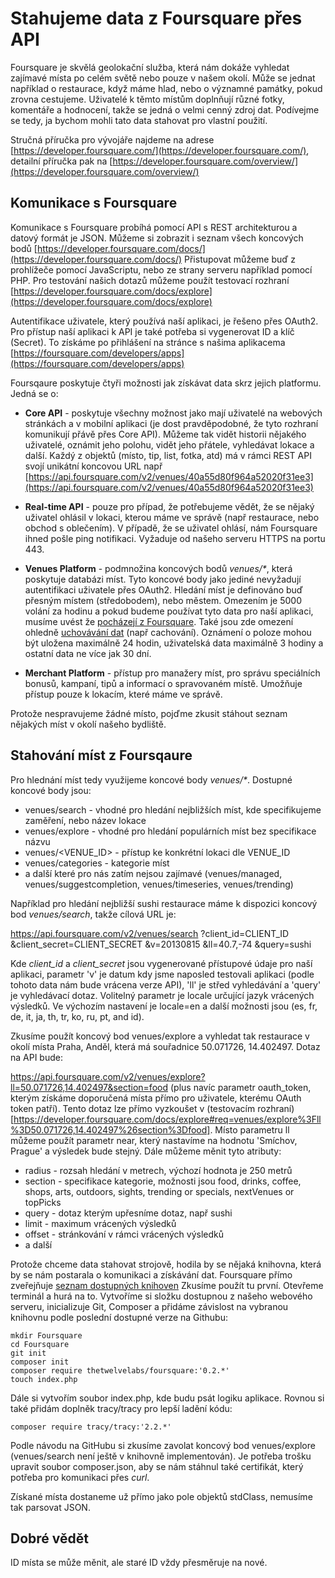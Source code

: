 # Stahujeme data z Foursquare přes API

Foursquare je skvělá geolokační služba, která nám dokáže vyhledat zajímavé místa po celém světě nebo pouze v našem okolí. Může se jednat například o restaurace, když máme hlad, nebo o významné památky, pokud zrovna cestujeme. Uživatelé k těmto místům doplnňují různé fotky, komentáře a hodnocení, takže se jedná o velmi cenný zdroj dat. Podívejme se tedy, ja bychom mohli tato data stahovat pro vlastní použití.

Stručná příručka pro vývojáře najdeme na adrese [https://developer.foursquare.com/](https://developer.foursquare.com/), detailní příručka pak na [https://developer.foursquare.com/overview/](https://developer.foursquare.com/overview/)

## Komunikace s Foursquare

Komunikace s Foursquare probíhá pomocí API s REST architekturou a datový formát je JSON. Můžeme si zobrazit i seznam všech koncových bodů [https://developer.foursquare.com/docs/](https://developer.foursquare.com/docs/) Přistupovat můžeme buď z prohlížeče pomocí JavaScriptu, nebo ze strany serveru například pomocí PHP. Pro testování našich dotazů můžeme použít testovací rozhraní [https://developer.foursquare.com/docs/explore](https://developer.foursquare.com/docs/explore)

Autentifikace uživatele, který používá naší aplikaci, je řešeno přes OAuth2. Pro přístup naší aplikaci k API je také potřeba si vygenerovat ID a klíč (Secret). To získáme po přihlášení na stránce s našima aplikacema [https://foursquare.com/developers/apps](https://foursquare.com/developers/apps)

Foursqaure poskytuje čtyři možnosti jak získávat data skrz jejich platformu. Jedná se o:

- **Core API** - poskytuje všechny možnost jako mají uživatelé na webových stránkách a v mobilní aplikaci (je dost pravděpodobné, že tyto rozhraní komunikují přávě přes Core API). Můžeme tak vidět historii nějakého uživatelé, oznámit jeho polohu, vidět jeho přátele, vyhledávat lokace a další. Každý z objektů (místo, tip, list, fotka, atd) má v rámci REST API svojí unikátní koncovou URL např [https://api.foursquare.com/v2/venues/40a55d80f964a52020f31ee3](https://api.foursquare.com/v2/venues/40a55d80f964a52020f31ee3)

- **Real-time API** - pouze pro případ, že potřebujeme vědět, že se nějaký uživatel ohlásil v lokaci, kterou máme ve správě (např restaurace, nebo obchod s oblečením). V případě, že se uživatel ohlásí, nám Foursquare ihned pošle ping notifikaci. Vyžaduje od našeho serveru HTTPS na portu 443.

- **Venues Platform** - podmnožina koncových bodů _venues/*_, která poskytuje databázi míst. Tyto koncové body jako jediné nevyžadují autentifikaci uživatele přes OAuth2. Hledání míst je definováno buď přesným místem (středobodem), nebo městem. Omezením je 5000 volání za hodinu a pokud budeme používat tyto data pro naší aplikaci, musíme uvést že [pocházejí z Foursquare](https://developer.foursquare.com/overview/attribution). Také jsou zde omezení ohledně [uchovávání dat](https://developer.foursquare.com/overview/community) (např cachování).
Oznámení o poloze mohou být uložena maximálně 24 hodin, uživatelská data maximálně 3 hodiny a ostatní data ne více jak 30 dní.

- **Merchant Platform** - přístup pro manažery míst, pro správu speciálních bonusů, kampaní, tipů a informací o spravovaném místě. Umožňuje přístup pouze k lokacím, které máme ve správě.

Protože nespravujeme žádné místo, pojďme zkusit stáhout seznam nějakých míst v okolí našeho bydliště.

## Stahování míst z Foursqaure

Pro hlednání míst tedy využijeme koncové body _venues/*_. Dostupné koncové body jsou:

- venues/search - vhodné pro hledání nejbližších míst, kde specifikujeme zaměření, nebo název lokace
- venues/explore - vhodné pro hledání populárních míst bez specifikace názvu
- venues/<VENUE_ID> - přístup ke konkrétní lokaci dle VENUE_ID
- venues/categories - kategorie míst
- a další které pro nás zatím nejsou zajímavé (venues/managed, venues/suggestcompletion, venues/timeseries, venues/trending)

Například pro hledání nejbližší sushi restaurace máme k dispozici koncový bod _venues/search_, takže cílová URL je:

https://api.foursquare.com/v2/venues/search
  ?client_id=CLIENT_ID
  &client_secret=CLIENT_SECRET
  &v=20130815
  &ll=40.7,-74
  &query=sushi

Kde _client_id_ a _client_secret_ jsou vygenerované přístupové údaje pro naší aplikaci, parametr 'v' je datum kdy jsme naposled testovali aplikaci (podle tohoto data nám bude vrácena verze API), 'll' je střed vyhledávání a 'query' je vyhledávací dotaz. Volitelný parametr je locale určující jazyk vrácených výsledků. Ve výchozím nastavení je locale=en a další možnosti jsou (es, fr, de, it, ja, th, tr, ko, ru, pt, and id).

Zkusíme použít koncový bod venues/explore a vyhledat tak restaurace v okolí místa Praha, Anděl, která má souřadnice 50.071726, 14.402497. Dotaz na API bude:

https://api.foursquare.com/v2/venues/explore?ll=50.071726,14.402497&section=food (plus navíc parametr oauth_token, kterým získáme doporučená místa přímo pro uživatele, kterému OAuth token patří). Tento dotaz lze přímo vyzkoušet v (testovacím rozhraní)[https://developer.foursquare.com/docs/explore#req=venues/explore%3Fll%3D50.071726,14.402497%26section%3Dfood]. Místo parametru ll můžeme použít parametr near, který nastavíme na hodnotu 'Smíchov, Prague' a výsledek bude stejný. Dále můžeme měnit tyto atributy:

- radius - rozsah hledání v metrech, výchozí hodnota je 250 metrů
- section - specifikace kategorie, možnosti jsou food, drinks, coffee, shops, arts, outdoors, sights, trending or specials, nextVenues or topPicks
- query - dotaz kterým upřesníme dotaz, např sushi
- limit - maximum vrácených výsledků
- offset - stránkování v rámci vrácených výsledků
- a další

Protože chceme data stahovat strojově, hodila by se nějaká knihovna, která by se nám postarala o komunikaci a získávání dat. Foursquare přímo zveřejňuje [seznam dostupných knihoven](https://developer.foursquare.com/resources/libraries) Zkusíme použít tu první. Otevřeme terminál a hurá na to. Vytvoříme si složku dostupnou z našeho webového serveru, inicializuje Git, Composer a přidáme závislost na vybranou knihovnu podle poslední dostupné verze na Githubu:

```
mkdir Foursquare
cd Foursquare
git init
composer init
composer require thetwelvelabs/foursquare:'0.2.*'
touch index.php
```

Dále si vytvořím soubor index.php, kde budu psát logiku aplikace. Rovnou si také přidám doplněk tracy/tracy pro lepší ladění kódu:

```
composer require tracy/tracy:'2.2.*'
```

Podle návodu na GitHubu si zkusíme zavolat koncový bod venues/explore (venues/search není ještě v knihovně implementován). Je potřeba trošku upravit soubor composer.json, aby se nám stáhnul také certifikát, který potřeba pro komunikaci přes _curl_.

Získané místa dostaneme už přímo jako pole objektů stdClass, nemusíme tak parsovat JSON.

## Dobré vědět
ID místa se může měnit, ale staré ID vždy přesměruje na nové.
